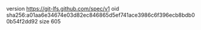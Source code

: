 version https://git-lfs.github.com/spec/v1
oid sha256:a01aa6e34674e03d82ec846865d5ef741ace3986c6f396ecb8bdb00b54f2dd92
size 605
